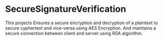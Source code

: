 # SecureSignatureVerification
This projects Ensures a secure encryption and decryption of a plaintext to secure cyphertext and vice-versa using AES Encryption. And maintains a secure connection between client and server using RSA algorithm.
